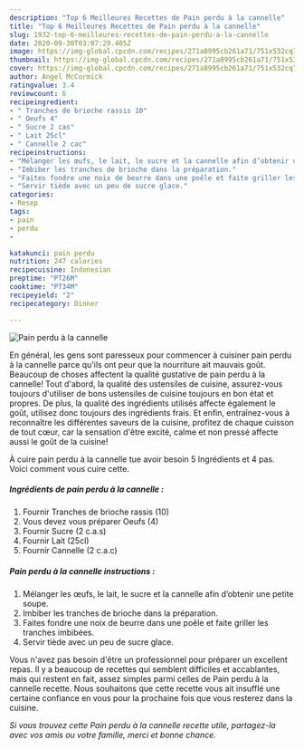 ```yaml
---
description: "Top 6 Meilleures Recettes de Pain perdu à la cannelle"
title: "Top 6 Meilleures Recettes de Pain perdu à la cannelle"
slug: 1932-top-6-meilleures-recettes-de-pain-perdu-a-la-cannelle
date: 2020-09-30T03:07:29.405Z
image: https://img-global.cpcdn.com/recipes/271a8995cb261a71/751x532cq70/pain-perdu-a-la-cannelle-photo-principale-de-la-recette.jpg
thumbnail: https://img-global.cpcdn.com/recipes/271a8995cb261a71/751x532cq70/pain-perdu-a-la-cannelle-photo-principale-de-la-recette.jpg
cover: https://img-global.cpcdn.com/recipes/271a8995cb261a71/751x532cq70/pain-perdu-a-la-cannelle-photo-principale-de-la-recette.jpg
author: Angel McCormick
ratingvalue: 3.4
reviewcount: 6
recipeingredient:
- " Tranches de brioche rassis 10"
- " Oeufs 4"
- " Sucre 2 cas"
- " Lait 25cl"
- " Cannelle 2 cac"
recipeinstructions:
- "Mélanger les œufs, le lait, le sucre et la cannelle afin d’obtenir une petite soupe."
- "Imbiber les tranches de brioche dans la préparation."
- "Faites fondre une noix de beurre dans une poêle et faite griller les tranches imbibées."
- "Servir tiède avec un peu de sucre glace."
categories:
- Resep
tags:
- pain
- perdu
- 

katakunci: pain perdu  
nutrition: 247 calories
recipecuisine: Indonesian
preptime: "PT26M"
cooktime: "PT34M"
recipeyield: "2"
recipecategory: Dinner

---
```



![Pain perdu à la cannelle](https://img-global.cpcdn.com/recipes/271a8995cb261a71/751x532cq70/pain-perdu-a-la-cannelle-photo-principale-de-la-recette.jpg)

En général, les gens sont paresseux pour commencer à cuisiner pain perdu à la cannelle parce qu'ils ont peur que la nourriture ait mauvais goût. Beaucoup de choses affectent la qualité gustative de pain perdu à la cannelle! Tout d'abord, la qualité des ustensiles de cuisine, assurez-vous toujours d'utiliser de bons ustensiles de cuisine toujours en bon état et propres. De plus, la qualité des ingrédients utilisés affecte également le goût, utilisez donc toujours des ingrédients frais. Et enfin, entraînez-vous à reconnaître les différentes saveurs de la cuisine, profitez de chaque cuisson de tout cœur, car la sensation d'être excité, calme et non pressé affecte aussi le goût de la cuisine!

<!--inarticleads1-->

À cuire pain perdu à la cannelle tue avoir besoin 5 Ingrédients et 4 pas. Voici comment vous cuire cette.

##### Ingrédients de pain perdu à la cannelle :

1. Fournir  Tranches de brioche rassis (10)
1. Vous devez vous préparer  Oeufs (4)
1. Fournir  Sucre (2 c.a.s)
1. Fournir  Lait (25cl)
1. Fournir  Cannelle (2 c.a.c)




<!--inarticleads2-->

##### Pain perdu à la cannelle instructions :

1. Mélanger les œufs, le lait, le sucre et la cannelle afin d’obtenir une petite soupe.
1. Imbiber les tranches de brioche dans la préparation.
1. Faites fondre une noix de beurre dans une poêle et faite griller les tranches imbibées.
1. Servir tiède avec un peu de sucre glace.




<!--inarticleads1-->

<p>
Vous n'avez pas besoin d'être un professionnel pour préparer un excellent repas. Il y a beaucoup de recettes qui semblent difficiles et accablantes, mais qui restent en fait, assez simples parmi celles de Pain perdu à la cannelle recette. Nous souhaitons que cette recette vous ait insufflé une certaine confiance en vous pour la prochaine fois que vous resterez dans la cuisine.
</p>

<p>
<i>Si vous trouvez cette Pain perdu à la cannelle recette utile, partagez-la avec vos amis ou votre famille, merci et bonne chance.</i>
</p>
